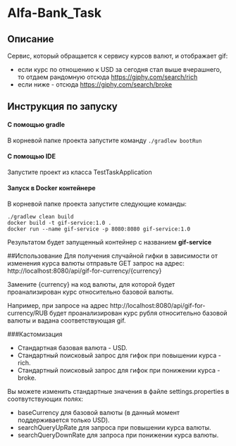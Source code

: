# Alfa-Bank_Task
## Описание
Cервис, который обращается к сервису курсов валют, и отображает gif:
 -  если курс по отношению к USD за сегодня стал выше вчерашнего, то отдаем рандомную отсюда https://giphy.com/search/rich
 -  если ниже - отсюда https://giphy.com/search/broke
## Инструкция по запуску
#### С помощью gradle
В корневой папке проекта запустите команду ```./gradlew bootRun```
#### С помощью IDE
Запустите проект из класса TestTaskApplication

#### Запуск в Docker контейнере
В корневой папке проекта запустите следующие команды:
```
./gradlew clean build
docker build -t gif-service:1.0 .
docker run --name gif-service -p 8080:8080 gif-service:1.0
```
Результатом будет запущенный контейнер с названием **gif-service**

##Использование
Для получения случайной гифки в зависимости от изменения курса валюты отправьте GET запрос на адрес:
http://localhost:8080/api/gif-for-currency/{currency}

Замените {currency} на код валюты, для которой будет проанализирован курс относительно базовой валюты.

Например, при запросе на адрес http://localhost:8080/api/gif-for-currency/RUB будет проанализирован курс рубля относительно базовой валюты и вадана соответствующая gif.

###Кастомизация
 - Стандартная базовая валюта - USD.
 - Стандартный поисковый запрос для гифок при повышении курса - rich.
 - Стандартный поисковый запрос для гифок при понижении курса - broke.
 
Вы можете изменить стандартные значения в файле settings.properties в соотвутствующих полях:
 - baseCurrency для базовой валюты (в данный момент поддерживается только USD).
 - searchQueryUpRate для запроса при повышении курса валюты.
 - searchQueryDownRate для запроса при понижении курса валюты.


